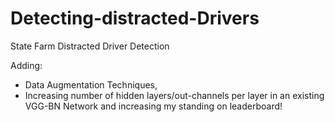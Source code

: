 # Detecting-distracted-Drivers

State Farm Distracted Driver Detection

Adding:

- Data Augmentation Techniques,
- Increasing number of hidden layers/out-channels per layer in an existing VGG-BN Network and increasing my standing on leaderboard!
